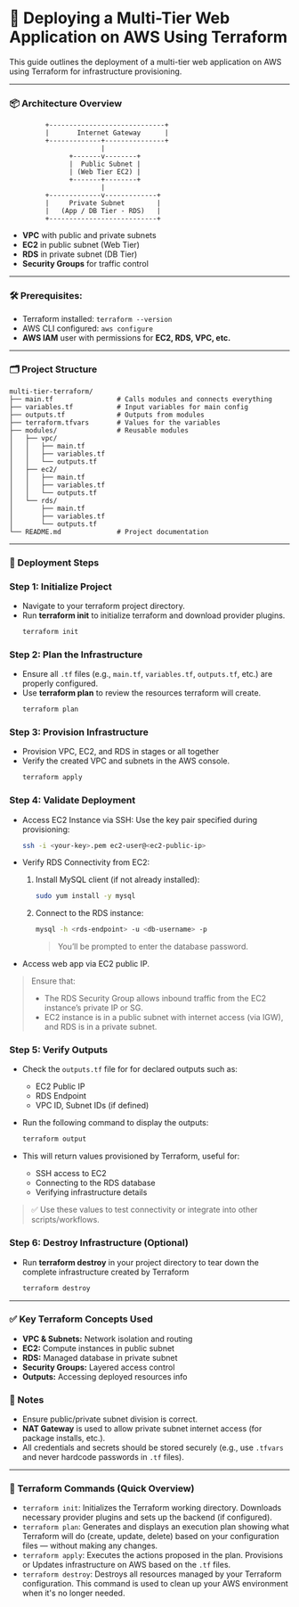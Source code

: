 # 🚀 Deploying a Multi-Tier Web Application on AWS Using Terraform

This guide outlines the deployment of a multi-tier web application on AWS using Terraform for infrastructure provisioning.

---

### 📦 Architecture Overview

             +-----------------------------+
             |       Internet Gateway      |
             +-------------+---------------+
                           |
                   +-------v--------+
                   |  Public Subnet |
                   | (Web Tier EC2) |
                   +-------+--------+
                           |
             +-------------v-------------+
             |     Private Subnet        |
             |   (App / DB Tier - RDS)   |
             +---------------------------+

- **VPC** with public and private subnets
- **EC2** in public subnet (Web Tier)
- **RDS** in private subnet (DB Tier)
- **Security Groups** for traffic control

---

### 🛠️ Prerequisites:

- Terraform installed: `terraform --version`
- AWS CLI configured: `aws configure`
- **AWS IAM** user with permissions for **EC2, RDS, VPC, etc.**

---

### 🗂️ Project Structure

```
multi-tier-terraform/
├── main.tf                # Calls modules and connects everything
├── variables.tf           # Input variables for main config
├── outputs.tf             # Outputs from modules
├── terraform.tfvars       # Values for the variables
├── modules/               # Reusable modules
│   ├── vpc/
│   │   ├── main.tf
│   │   ├── variables.tf
│   │   └── outputs.tf
│   ├── ec2/
│   │   ├── main.tf
│   │   ├── variables.tf
│   │   └── outputs.tf
│   └── rds/
│       ├── main.tf
│       ├── variables.tf
│       └── outputs.tf
└── README.md              # Project documentation
```

---

### 🚧 Deployment Steps

### Step 1: Initialize Project
- Navigate to your terraform project directory.
- Run **terraform init** to initialize terraform and download provider plugins.
  ```sh
  terraform init
  ```

### Step 2: Plan the Infrastructure
- Ensure all `.tf` files (e.g., `main.tf`, `variables.tf`, `outputs.tf`, etc.) are properly configured.
- Use **terraform plan** to review the resources terraform will create.
  ```sh
  terraform plan
  ```

### Step 3: Provision Infrastructure
- Provision VPC, EC2, and RDS in stages or all together
- Verify the created VPC and subnets in the AWS console.
  ```sh
  terraform apply
  ```

### Step 4: Validate Deployment
- Access EC2 Instance via SSH:
  Use the key pair specified during provisioning:
  ```sh
  ssh -i <your-key>.pem ec2-user@<ec2-public-ip>
  ```

- Verify RDS Connectivity from EC2:
  1. Install MySQL client (if not already installed):
     ```sh
     sudo yum install -y mysql
     ```

  2. Connect to the RDS instance:
     ```sh
     mysql -h <rds-endpoint> -u <db-username> -p
     ```
     > You’ll be prompted to enter the database password.

- Access web app via EC2 public IP.

> Ensure that:
> - The RDS Security Group allows inbound traffic from the EC2 instance’s private IP or SG.
> - EC2 instance is in a public subnet with internet access (via IGW), and RDS is in a private subnet.


### Step 5: Verify Outputs
- Check the `outputs.tf` file for for declared outputs such as:
  - EC2 Public IP
  - RDS Endpoint
  - VPC ID, Subnet IDs (if defined)
  
- Run the following command to display the outputs:
  ```sh
  terraform output
  ```

- This will return values provisioned by Terraform, useful for:
  - SSH access to EC2
  - Connecting to the RDS database
  - Verifying infrastructure details

> ✅ Use these values to test connectivity or integrate into other scripts/workflows.


### Step 6: Destroy Infrastructure (Optional)
- Run **terraform destroy** in your project directory to tear down the complete infrastructure created by Terraform
  ```sh
  terraform destroy
  ```

---

### ✅ Key Terraform Concepts Used
- **VPC & Subnets:** Network isolation and routing
- **EC2:** Compute instances in public subnet
- **RDS:** Managed database in private subnet
- **Security Groups:** Layered access control
- **Outputs:** Accessing deployed resources info


### 📘 Notes
- Ensure public/private subnet division is correct.
- **NAT Gateway** is used to allow private subnet internet access (for package installs, etc.).
- All credentials and secrets should be stored securely (e.g., use `.tfvars` and never hardcode passwords in `.tf` files).

---

### 🧪 Terraform Commands (Quick Overview)

- `terraform init`:
  Initializes the Terraform working directory. Downloads necessary provider plugins and sets up the backend (if configured).
- `terraform plan`:
  Generates and displays an execution plan showing what Terraform will do (create, update, delete) based on your configuration files — without making any changes.
- `terraform apply`:
  Executes the actions proposed in the plan. Provisions or Updates infrastructure on AWS based on the `.tf` files.
- `terraform destroy`:
  Destroys all resources managed by your Terraform configuration. This command is used to clean up your AWS environment when it's no longer needed.
